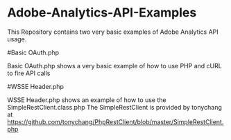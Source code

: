# Adobe-Analytics-API-Examples
This Repository contains two very basic examples of Adobe Analytics API usage.

#Basic OAuth.php

Basic OAuth.php shows a very basic example of how to use PHP and cURL to fire API calls

#WSSE Header.php

WSSE Header.php shows an example of how to use the SimpleRestClient.class.php
The SimpleRestClient is provided by tonychang at https://github.com/tonychang/PhpRestClient/blob/master/SimpleRestClient.php
